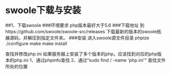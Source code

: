 # swoole下载与安装
##1、下载swoole
###环境要求
php版本最好大于5.6
###下载地址
到https://github.com/swoole/swoole-src/releases 下载最新的版本的swoole拓展源码，并解压到指定文件夹。
###安装
进入swoole源文件目录
phpize
./configure
make
make install

查找并修改php.ini
	如果服务器上安装了多个版本的php，应该找到对应的php版本的php.ini
	1、通过phpinfo查找
	2、通过“sudo find / -name 'php.ini'“ 查找文件所处的位置



